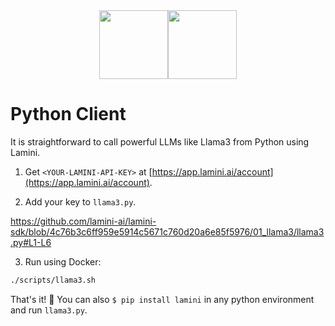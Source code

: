 <div align="center">
<img src="https://avatars.githubusercontent.com/u/130713213?s=200&v=4" width="110"><img src="https://huggingface.co/lamini/instruct-peft-tuned-12b/resolve/main/Lamini_logo.png?max-height=110" height="110">
</div>

# Python Client

It is straightforward to call powerful LLMs like Llama3 from Python using Lamini.

1. Get `<YOUR-LAMINI-API-KEY>` at [https://app.lamini.ai/account](https://app.lamini.ai/account).

2. Add your key to `llama3.py`.

https://github.com/lamini-ai/lamini-sdk/blob/4c76b3c6ff959e5914c5671c760d20a6e85f5976/01_llama3/llama3.py#L1-L6

3. Run using Docker:

```bash
./scripts/llama3.sh
```

That's it! 🎉 You can also `$ pip install lamini` in any python environment and run `llama3.py`.
